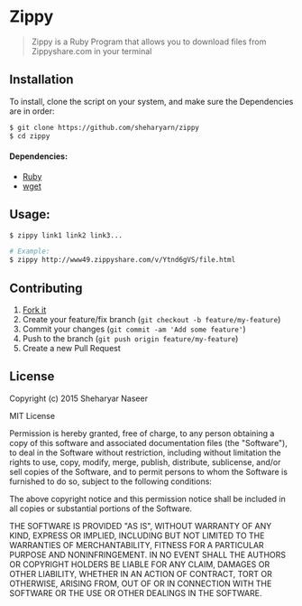 Zippy
=====

> Zippy is a Ruby Program that allows you to download files from Zippyshare.com in your terminal


## Installation

To install, clone the script on your system, and make sure the Dependencies are in order:

```bash
$ git clone https://github.com/sheharyarn/zippy
$ cd zippy
```

#### Dependencies:

 - [Ruby](https://www.ruby-lang.org/)
 - [wget](https://www.gnu.org/software/wget/)


## Usage:

```bash
$ zippy link1 link2 link3...

# Example:
$ zippy http://www49.zippyshare.com/v/Ytnd6gVS/file.html
```

## Contributing

1. [Fork it](https://github.com/sheharyarn/zippy/fork)
2. Create your feature/fix branch (`git checkout -b feature/my-feature`)
3. Commit your changes (`git commit -am 'Add some feature'`)
4. Push to the branch (`git push origin feature/my-feature`)
5. Create a new Pull Request


## License

Copyright (c) 2015 Sheharyar Naseer

MIT License

Permission is hereby granted, free of charge, to any person obtaining
a copy of this software and associated documentation files (the
"Software"), to deal in the Software without restriction, including
without limitation the rights to use, copy, modify, merge, publish,
distribute, sublicense, and/or sell copies of the Software, and to
permit persons to whom the Software is furnished to do so, subject to
the following conditions:

The above copyright notice and this permission notice shall be
included in all copies or substantial portions of the Software.

THE SOFTWARE IS PROVIDED "AS IS", WITHOUT WARRANTY OF ANY KIND,
EXPRESS OR IMPLIED, INCLUDING BUT NOT LIMITED TO THE WARRANTIES OF
MERCHANTABILITY, FITNESS FOR A PARTICULAR PURPOSE AND
NONINFRINGEMENT. IN NO EVENT SHALL THE AUTHORS OR COPYRIGHT HOLDERS BE
LIABLE FOR ANY CLAIM, DAMAGES OR OTHER LIABILITY, WHETHER IN AN ACTION
OF CONTRACT, TORT OR OTHERWISE, ARISING FROM, OUT OF OR IN CONNECTION
WITH THE SOFTWARE OR THE USE OR OTHER DEALINGS IN THE SOFTWARE.


